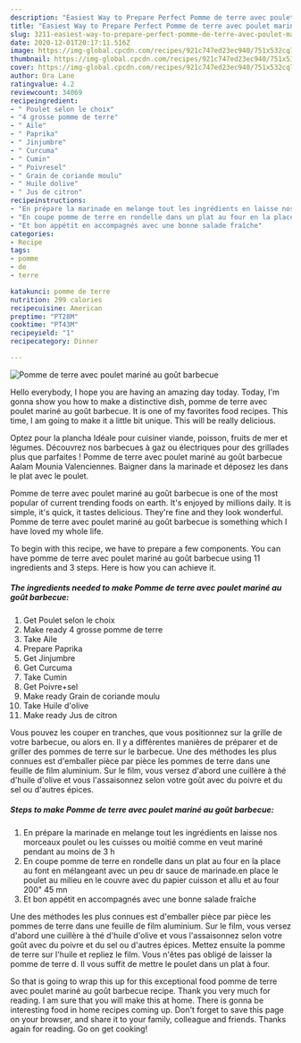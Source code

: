 ```yaml
---
description: "Easiest Way to Prepare Perfect Pomme de terre avec poulet mariné au goût barbecue"
title: "Easiest Way to Prepare Perfect Pomme de terre avec poulet mariné au goût barbecue"
slug: 3211-easiest-way-to-prepare-perfect-pomme-de-terre-avec-poulet-marine-au-gout-barbecue
date: 2020-12-01T20:17:11.516Z
image: https://img-global.cpcdn.com/recipes/921c747ed23ec940/751x532cq70/pomme-de-terre-avec-poulet-marine-au-gout-barbecue-photo-principale-de-la-recette.jpg
thumbnail: https://img-global.cpcdn.com/recipes/921c747ed23ec940/751x532cq70/pomme-de-terre-avec-poulet-marine-au-gout-barbecue-photo-principale-de-la-recette.jpg
cover: https://img-global.cpcdn.com/recipes/921c747ed23ec940/751x532cq70/pomme-de-terre-avec-poulet-marine-au-gout-barbecue-photo-principale-de-la-recette.jpg
author: Ora Lane
ratingvalue: 4.2
reviewcount: 34069
recipeingredient:
- " Poulet selon le choix"
- "4 grosse pomme de terre"
- " Aile"
- " Paprika"
- " Jinjumbre"
- " Curcuma"
- " Cumin"
- " Poivresel"
- " Grain de coriande moulu"
- " Huile dolive"
- " Jus de citron"
recipeinstructions:
- "En prépare la marinade en melange tout les ingrédients en laisse nos morceaux poulet ou les cuisses ou moitié comme en veut mariné pendant au moins de 3 h"
- "En coupe pomme de terre en rondelle dans un plat au four en la place au font en mélangeant avec un peu dr sauce de marinade.en place le poulet au milieu en le couvre avec du papier cuisson et allu et au four 200&#34; 45 mn"
- "Et bon appétit en accompagnés avec une bonne salade fraîche"
categories:
- Recipe
tags:
- pomme
- de
- terre

katakunci: pomme de terre 
nutrition: 299 calories
recipecuisine: American
preptime: "PT28M"
cooktime: "PT43M"
recipeyield: "1"
recipecategory: Dinner

---
```



![Pomme de terre avec poulet mariné au goût barbecue](https://img-global.cpcdn.com/recipes/921c747ed23ec940/751x532cq70/pomme-de-terre-avec-poulet-marine-au-gout-barbecue-photo-principale-de-la-recette.jpg)

Hello everybody, I hope you are having an amazing day today. Today, I'm gonna show you how to make a distinctive dish, pomme de terre avec poulet mariné au goût barbecue. It is one of my favorites food recipes. This time, I am going to make it a little bit unique. This will be really delicious.

Optez pour la plancha Idéale pour cuisiner viande, poisson, fruits de mer et légumes. Découvrez nos barbecues à gaz ou électriques pour des grillades plus que parfaites ! Pomme de terre avec poulet mariné au goût barbecue Aalam Mounia Valenciennes. Baigner dans la marinade et déposez les dans le plat avec le poulet.

Pomme de terre avec poulet mariné au goût barbecue is one of the most popular of current trending foods on earth. It's enjoyed by millions daily. It is simple, it's quick, it tastes delicious. They're fine and they look wonderful. Pomme de terre avec poulet mariné au goût barbecue is something which I have loved my whole life.


To begin with this recipe, we have to prepare a few components. You can have pomme de terre avec poulet mariné au goût barbecue using 11 ingredients and 3 steps. Here is how you can achieve it.

<!--inarticleads1-->

##### The ingredients needed to make Pomme de terre avec poulet mariné au goût barbecue:

1. Get  Poulet selon le choix
1. Make ready 4 grosse pomme de terre
1. Take  Aile
1. Prepare  Paprika
1. Get  Jinjumbre
1. Get  Curcuma
1. Take  Cumin
1. Get  Poivre+sel
1. Make ready  Grain de coriande moulu
1. Take  Huile d&#39;olive
1. Make ready  Jus de citron


Vous pouvez les couper en tranches, que vous positionnez sur la grille de votre barbecue, ou alors en. Il y a différentes manières de préparer et de griller des pommes de terre sur le barbecue. Une des méthodes les plus connues est d&#39;emballer pièce par pièce les pommes de terre dans une feuille de film aluminium. Sur le film, vous versez d&#39;abord une cuillère à thé d&#39;huile d&#39;olive et vous l&#39;assaisonnez selon votre goût avec du poivre et du sel ou d&#39;autres épices. 

<!--inarticleads2-->

##### Steps to make Pomme de terre avec poulet mariné au goût barbecue:

1. En prépare la marinade en melange tout les ingrédients en laisse nos morceaux poulet ou les cuisses ou moitié comme en veut mariné pendant au moins de 3 h
1. En coupe pomme de terre en rondelle dans un plat au four en la place au font en mélangeant avec un peu dr sauce de marinade.en place le poulet au milieu en le couvre avec du papier cuisson et allu et au four 200&#34; 45 mn
1. Et bon appétit en accompagnés avec une bonne salade fraîche


Une des méthodes les plus connues est d&#39;emballer pièce par pièce les pommes de terre dans une feuille de film aluminium. Sur le film, vous versez d&#39;abord une cuillère à thé d&#39;huile d&#39;olive et vous l&#39;assaisonnez selon votre goût avec du poivre et du sel ou d&#39;autres épices. Mettez ensuite la pomme de terre sur l&#39;huile et repliez le film. Vous n&#39;êtes pas obligé de laisser la pomme de terre d. Il vous suffit de mettre le poulet dans un plat à four. 

So that is going to wrap this up for this exceptional food pomme de terre avec poulet mariné au goût barbecue recipe. Thank you very much for reading. I am sure that you will make this at home. There is gonna be interesting food in home recipes coming up. Don't forget to save this page on your browser, and share it to your family, colleague and friends. Thanks again for reading. Go on get cooking!

